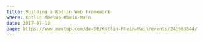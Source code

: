 ```yaml
---
title: Building a Kotlin Web Framework
where: Kotlin Meetup Rhein-Main
date: 2017-07-18
page: https://www.meetup.com/de-DE/Kotlin-Rhein-Main/events/241063544/
---
```

